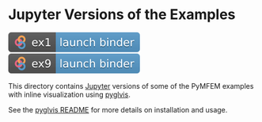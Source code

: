 # Jupyter Versions of the Examples

[![badge](https://github.com/GLVis/pyglvis/blob/master/examples/ex1.svg "MFEM's Example 1")](https://mybinder.org/v2/gh/GLVis/pyglvis/HEAD?filepath=examples%2Fex1.ipynb)
[![badge](https://github.com/GLVis/pyglvis/blob/master/examples/ex9.svg "MFEM's Example 9")](https://mybinder.org/v2/gh/GLVis/pyglvis/HEAD?filepath=examples%2Fex9.ipynb)

This directory contains [Jupyter](https://jupyter.org/) versions of some of the PyMFEM examples with inline visualization using [pyglvis](https://github.com/GLVis/pyglvis).

See the [pyglvis README](https://github.com/GLVis/pyglvis/blob/master/README.md) for more details on installation and usage.
